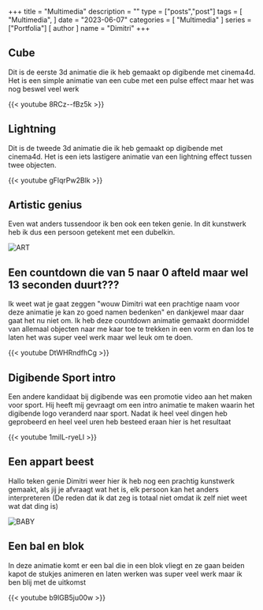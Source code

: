 +++
title = "Multimedia"
description = ""
type = ["posts","post"]
tags = [
    "Multimedia",
]
date = "2023-06-07"
categories = [
    "Multimedia"
]
series = ["Portfolia"]
[ author ]
  name = "Dimitri"
+++


## Cube
Dit is de eerste 3d animatie die ik heb gemaakt op digibende met cinema4d.
Het is een simple animatie van een cube met een pulse effect maar het was nog beswel veel werk


{{< youtube 8RCz--fBz5k >}}


## Lightning
Dit is de tweede 3d animatie die ik heb gemaakt op digibende met cinema4d.
Het is een iets lastigere animatie van een lightning effect tussen twee objecten.


{{< youtube gFlqrPw2Blk >}}


## Artistic genius
Even wat anders tussendoor ik ben ook een teken genie.
In dit kunstwerk heb ik dus een persoon getekent met een dubelkin.

![ART](/images/ART.png)

 ## Een countdown die van 5 naar 0 afteld maar wel 13 seconden duurt???
 Ik weet wat je gaat zeggen "wouw Dimitri wat een prachtige naam voor deze animatie je kan zo goed namen bedenken" en dankjewel maar daar gaat het nu niet om.
 Ik heb deze countdown animatie gemaakt doormiddel van allemaal objecten naar me kaar toe te trekken in een vorm en dan los te laten het was super veel werk maar wel leuk om te doen.


{{< youtube DtWHRndfhCg >}}


 ## Digibende Sport intro
 Een andere kandidaat bij digibende was een promotie video aan het maken voor sport.
 Hij heeft mij gevraagt om een intro animatie te maken waarin het digibende logo veranderd naar sport.
 Nadat ik heel veel dingen heb geprobeerd en heel veel uren heb besteed eraan hier is het resultaat


{{< youtube 1miIL-ryeLI >}}


## Een appart beest
Hallo teken genie Dimitri weer hier ik heb nog een prachtig kunstwerk gemaakt, als jij je afvraagt wat het is, elk persoon kan het anders interpreteren (De reden dat ik dat zeg is totaal niet omdat ik zelf niet weet wat dat ding is)

![BABY](/images/BABY.png)

 ## Een bal en blok
 In deze animatie komt er een bal die in een blok vliegt en ze gaan beiden kapot de stukjes animeren en laten werken was super veel werk maar ik ben blij met de uitkomst


 {{< youtube b9lGB5ju00w >}}
